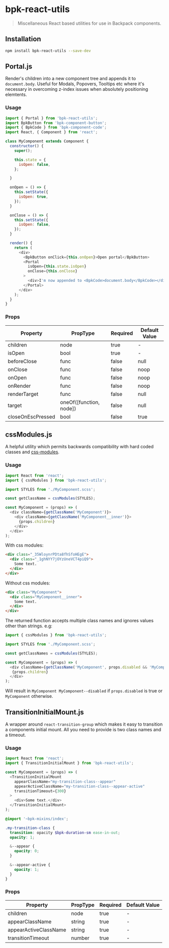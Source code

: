 # bpk-react-utils

> Miscellaneous React based utilities for use in Backpack components.

## Installation

```sh
npm install bpk-react-utils --save-dev
```

## Portal.js

Render's children into a new component tree and appends it to `document.body`. Useful for Modals, Popovers, Tooltips etc where
it's necessary in overcoming z-index issues when absolutely positioning elemtents.

### Usage

```js
import { Portal } from 'bpk-react-utils';
import BpkButton from 'bpk-component-button';
import { BpkCode } from 'bpk-component-code';
import React, { Component } from 'react';

class MyComponent extends Component {
  constructor() {
    super();

    this.state = {
      isOpen: false,
    };

  }

  onOpen = () => {
    this.setState({
      isOpen: true,
    });
  }

  onClose = () => {
    this.setState({
      isOpen: false,
    });
  }

  render() {
    return (
      <div>
        <BpkButton onClick={this.onOpen}>Open portal</BpkButton>
        <Portal
          isOpen={this.state.isOpen}
          onClose={this.onClose}
        >
          <div>I'm now appended to <BpkCode>document.body</BpkCode></div>
        </Portal>
      </div>
    );
  }
}
```

### Props

| Property              | PropType                | Required | Default Value |
| --------------------- | ----------------------- | -------- | ------------- |
| children              | node                    | true     | -             |
| isOpen                | bool                    | true     | -             |
| beforeClose           | func                    | false    | null          |
| onClose               | func                    | false    | noop          |
| onOpen                | func                    | false    | noop          |
| onRender              | func                    | false    | noop          |
| renderTarget          | func                    | false    | null          |
| target                | oneOf([function, node]) | false    | null          |
| closeOnEscPressed     | bool                    | false    | true          |

## cssModules.js

A helpful utility which permits backwards compatibility with hard coded classes and [css-modules](https://github.com/css-modules/css-modules).

### Usage

```js
import React from 'react';
import { cssModules } from 'bpk-react-utils';

import STYLES from './MyComponent.scss';

const getClassName = cssModules(STYLES);

const MyComponent = (props) => (
  <div className={getClassName('MyComponent')}>
    <div className={getClassName('MyComponent__inner')}>
      {props.children}
    </div>
  </div>
);
```

With css modules:

```html
<div class="_35WloynrPDta8fhSfoHEgE">
  <div class="_1ghNYY7jOYzUneVCT4piQ9">
    Some text.
  </div>
</div>
```

Without css modules:

```html
<div class="MyComponent">
  <div class="MyComponent__inner">
    Some text.
  </div>
</div>
```

The returned function accepts multiple class names and ignores values other than strings. e.g:

```js
import { cssModules } from 'bpk-react-utils';

import STYLES from './MyComponent.scss';

const getClassNames = cssModules(STYLES);

const MyComponent = (props) => (
  <div className={getClassName('MyComponent', props.disabled && 'MyComponent--disabled')}>
   {props.children}
  </div>
);
```

Will result in `MyComponent MyComponent--disabled` if `props.disabled` is true or `MyComponent` otherwise.

## TransitionInitialMount.js

A wrapper around `react-transition-group` which makes it easy to transition a
components initial mount. All you need to provide is two class names and a timeout.

### Usage

```js
import React from 'react';
import { TransitionInitialMount } from 'bpk-react-utils';

const MyComponent = (props) => (
  <TransitionInitialMount
    appearClassName="my-transition-class--appear"
    appearActiveClassName="my-transition-class--appear-active"
    transitionTimeout={300}
  >
    <div>Some text.</div>
  </TransitionInitialMount>
);
```

```scss
@import '~bpk-mixins/index';

.my-transition-class {
  transition: opacity $bpk-duration-sm ease-in-out;
  opacity: 1;

  &--appear {
    opacity: 0;
  }

  &--appear-active {
    opacity: 1;
  }
}
```

### Props

| Property              | PropType | Required | Default Value |
| --------------------- | -------- | -------- | ------------- |
| children              | node     | true     | -             |
| appearClassName       | string   | true     | -             |
| appearActiveClassName | string   | true     | -             |
| transitionTimeout     | number   | true     | -             |
